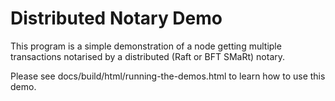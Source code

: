 # Distributed Notary Demo

This program is a simple demonstration of a node getting multiple transactions notarised by a distributed (Raft or BFT SMaRt) notary.

Please see docs/build/html/running-the-demos.html to learn how to use this demo.
